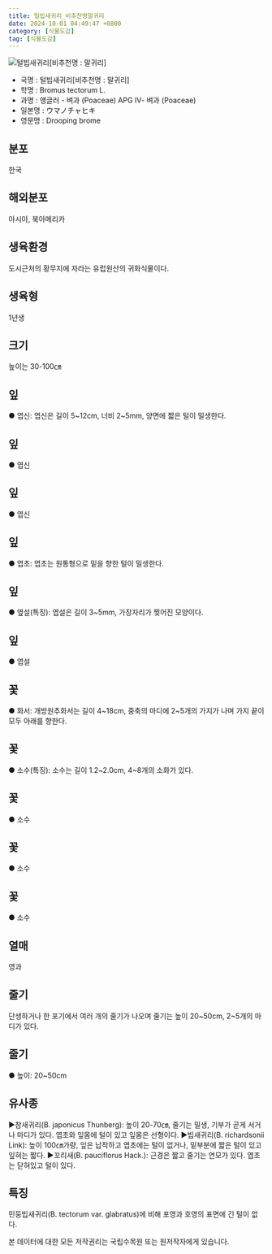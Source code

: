 ```yaml
---
title: 털빕새귀리_비추천명말귀리
date: 2024-10-01 04:49:47 +0800
category: [식물도감]
tag: [식물도감]
---
```




![털빕새귀리[비추천명 : 말귀리]](/fileUpload/plants/basic/Gramineae/Bromus/14330/1_th2.JPG)
- 국명 : 털빕새귀리[비추천명 : 말귀리]
- 학명 : Bromus tectorum L.
- 과명 : 앵글러 - 벼과 (Poaceae) APG Ⅳ- 벼과 (Poaceae)
- 일본명 : ウマノチャヒキ
- 영문명 : Drooping brome


## 분포
한국
## 해외분포
아시아, 북아메리카
## 생육환경
도시근처의 황무지에 자라는 유럽원산의 귀화식물이다.
## 생육형
1년생
## 크기
높이는 30-100㎝
## 잎
● 엽신: 엽신은 길이 5~12cm, 너비 2~5mm, 양면에 짧은 털이 밀생한다.
## 잎
● 엽신
## 잎
● 엽신
## 잎
● 엽초: 엽초는 원통형으로 밑을 향한 털이 밀생한다.
## 잎
● 옆설(특징): 엽설은 길이 3~5mm, 가장자리가 찢어진 모양이다.
## 잎
● 엽설
## 꽃
● 화서: 개방원추화서는 길이 4~18cm, 중축의 마디에 2~5개의 가지가 나며 가지 끝이 모두 아래를 향한다.
## 꽃
● 소수(특징): 소수는 길이 1.2~2.0cm, 4~8개의 소화가 있다.
## 꽃
● 소수
## 꽃
● 소수
## 꽃
● 소수
## 열매
영과
## 줄기
단생하거나 한 포기에서 여러 개의 줄기가 나오며 줄기는 높이 20~50cm, 2~5개의 마디가 있다.
## 줄기
● 높이: 20~50cm
## 유사종
▶참새귀리(B. japonicus Thunberg): 높이 20-70㎝, 줄기는 밀생, 기부가 곧게 서거나 마디가 있다. 엽초와 잎몸에 털이 있고 잎몸은 선형이다. ▶빕새귀리(B. richardsonii Link): 높이 100㎝가량, 잎은 납작하고 엽초에는 털이 없거나, 밑부분에 짧은 털이 있고 잎혀는 짧다.▶꼬리새(B. pauciflorus Hack.): 근경은 짧고 줄기는 연모가 있다. 엽초는 닫혀있고 털이 있다.
## 특징
민둥빕새귀리(B. tectorum var. glabratus)에 비해 포영과 호영의 표면에 긴 털이 없다.






본 데이터에 대한 모든 저작권리는 국립수목원 또는 원저작자에게 있습니다.

